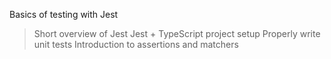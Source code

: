 Basics of testing with Jest
> Short overview of Jest
> Jest + TypeScript project setup
> Properly write unit tests
> Introduction to assertions and matchers